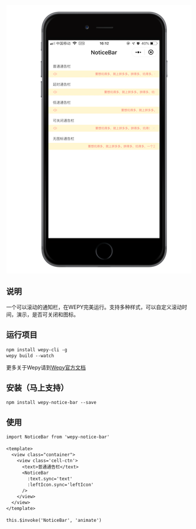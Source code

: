 ![](https://github.com/Liqiankun/DLNoticeBar/blob/master/noticeBar.png)

## 说明
一个可以滚动的通知栏，在WEPY完美运行。支持多种样式，可以自定义滚动时间，演示，是否可关闭和图标。

## 运行项目
```
npm install wepy-cli -g
wepy build --watch
```
更多关于Wepy请到[Wepy官方文档](https://tencent.github.io/wepy/document.html#/)

## 安装（马上支持）
```
npm install wepy-notice-bar --save
```

## 使用
```
import NoticeBar from 'wepy-notice-bar'

<template>
  <view class="container">
    <view class='cell-ctn'>
      <text>普通通告栏</text>
      <NoticeBar
        :text.sync='text'
        :leftIcon.sync='leftIcon'
      />
    </view>
  </view>
</template>

this.$invoke('NoticeBar', 'animate')
```
